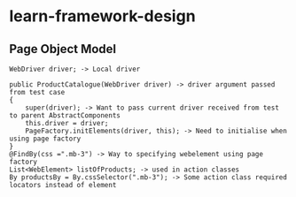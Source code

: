 # learn-framework-design


## Page Object Model
    WebDriver driver; -> Local driver

    public ProductCatalogue(WebDriver driver) -> driver argument passed from test case
    {
        super(driver); -> Want to pass current driver received from test to parent AbstractComponents
        this.driver = driver;
        PageFactory.initElements(driver, this); -> Need to initialise when using page factory
    }
    @FindBy(css =".mb-3") -> Way to specifying webelement using page factory
    List<WebElement> listOfProducts; -> used in action classes
    By productsBy = By.cssSelector(".mb-3"); -> Some action class required locators instead of element
